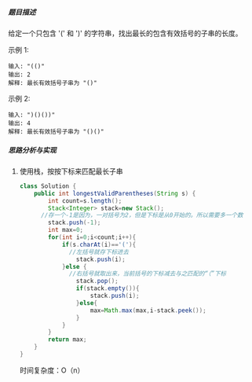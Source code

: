 ##### 题目描述

给定一个只包含 '(' 和 ')' 的字符串，找出最长的包含有效括号的子串的长度。

示例 1:

```
输入: "(()"
输出: 2
解释: 最长有效括号子串为 "()"
```

示例 2:

```
输入: ")()())"
输出: 4
解释: 最长有效括号子串为 "()()"
```

##### 思路分析与实现

1. 使用栈，按按下标来匹配最长子串

   ```java
   class Solution {
       public int longestValidParentheses(String s) {
           int count=s.length();
           Stack<Integer> stack=new Stack();
         //存一个-1是因为，一对括号为2，但是下标是从0开始的。所以需要多一个数
           stack.push(-1);
           int max=0;
           for(int i=0;i<count;i++){
               if(s.charAt(i)=='('){
                 //左括号就存下标进去
                   stack.push(i);
               }else {
                 //右括号就取出来，当前括号的下标减去与之匹配的“（”下标
                   stack.pop();
                   if(stack.empty()){
                       stack.push(i);
                   }else{
                       max=Math.max(max,i-stack.peek());
                   }
               }
           }
           return max;
       }
   }
   ```

   时间复杂度：O（n）